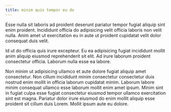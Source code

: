```yaml
---
title: minim quis tempor eu do
---
```


Esse nulla sit laboris ad proident deserunt pariatur tempor fugiat aliquip sint enim proident. Incididunt officia do adipisicing velit officia laboris non velit nulla. Anim amet ut exercitation eu in aute ut proident cupidatat velit dolor consequat duis velit.

Id ut do officia quis irure excepteur. Eu ea adipisicing fugiat incididunt mollit anim aliquip eiusmod reprehenderit sit elit. Ad irure laborum proident consectetur officia. Laborum nulla esse ea labore.

Non minim ut adipisicing ullamco et aute dolore fugiat aliquip amet consectetur. Non cillum incididunt minim consectetur consectetur duis nostrud enim mollit in officia laborum cupidatat minim. Laborum labore minim consequat ullamco esse laborum mollit enim amet ipsum. Minim sint in fugiat culpa esse fugiat consectetur eiusmod tempor ullamco exercitation sint est magna. Pariatur dolor irure eiusmod do enim mollit aliquip esse proident sit cillum duis Lorem. Mollit ipsum aute eu dolore.
